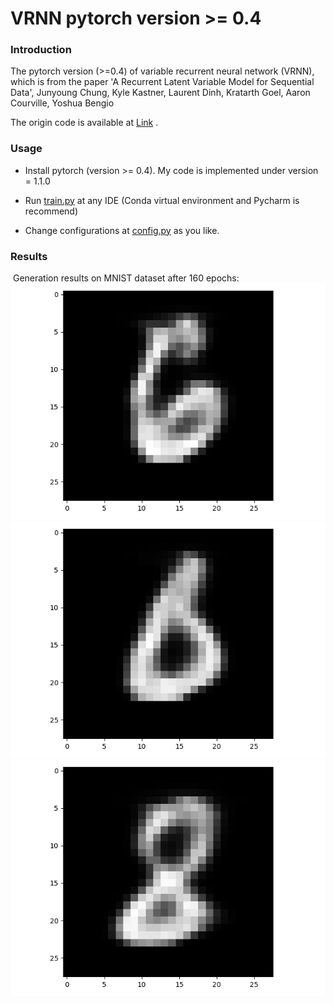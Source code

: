 # VRNN pytorch version >= 0.4

### Introduction

The pytorch version (>=0.4) of variable recurrent neural network (VRNN), which is from the paper 'A Recurrent Latent Variable Model for Sequential Data', Junyoung Chung, Kyle Kastner, Laurent Dinh, Kratarth Goel, Aaron Courville, Yoshua Bengio

The origin code is available at [Link]( https://github.com/jych/nips2015_vrnn ) .

### Usage

* Install pytorch (version >= 0.4). My code is implemented under version = 1.1.0

* Run [train.py]( https://github.com/p0werHu/VRNN/blob/master/src/train.py ) at any IDE (Conda virtual environment and Pycharm is recommend)

* Change configurations at [config.py]( https://github.com/p0werHu/VRNN/blob/master/src/config.py ) as you like.

### Results

​	Generation results on MNIST dataset after 160 epochs:
  	![Fig](img1.png)  
  	![Fig](img2.png)  
  	![Fig](img3.png)  

